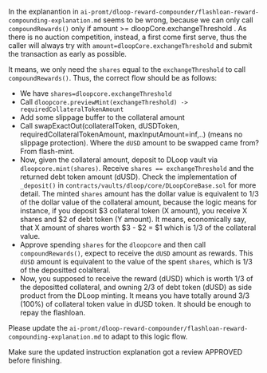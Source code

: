 In the explanantion in `ai-promt/dloop-reward-compounder/flashloan-reward-compounding-explanation.md` seems to be wrong, because we can only call `compoundRewards()` only if amount >= dloopCore.exchangeThreshold . As there is no auction competition, instead, a first come first serve, thus the caller will always try with `amount=dloopCore.exchangeThreshold` and submit the transaction as early as possible.

It means, we only need the `shares` equal to the `exchangeThreshold` to call `compoundRewards()`. Thus, the correct flow should be as follows:

- We have `shares=dloopcore.exchangeThreshold`
- Call `dloopcore.previewMint(exchangeThreshold) -> requiredCollateralTokenAmount`
- Add some slippage buffer to the collateral amount
- Call swapExactOut(collateralToken, dUSDToken, requiredCollateralTokenAmount, maxInputAmount=inf,..)  (means no slippage protection). Where the `dUSD` amount to be swapped came from? From flash-mint.
- Now, given the collateral amount, deposit to DLoop vault via `dloopcore.mint(shares)`. Receive `shares == exchangeThreshold` and the returned debt token amount (dUSD). Check the implementation of `_deposit()` in `contracts/vaults/dloop/core/DLoopCoreBase.sol` for more detail. The minted `shares` amount has the dollar value is equivalent to 1/3 of the dollar value of the collateral amount, because the logic means for instance, if you deposit $3 collateral token (X amount), you receive X shares and $2 of debt token (Y amount). It means, economically say, that X amount of shares worth $3 - $2 = $1 which is 1/3 of the collateral value.
- Approve spending `shares` for the `dloopcore` and then call `compoundRewards()`, expect to receive the `dUSD` amount as rewards. This `dUSD` amount is equivalent to the value of the spent `shares`, which is 1/3 of the depositted colalteral.
- Now, you supposed to receive the reward (dUSD) which is worth 1/3 of the depositted collateral, and owning 2/3 of debt token (dUSD) as side product from the DLoop minting. It means you have totally around 3/3 (100%) of collateral token value in dUSD token. It should be enough to repay the flashloan.

Please update the `ai-promt/dloop-reward-compounder/flashloan-reward-compounding-explanation.md` to adapt to this logic flow.

Make sure the updated instruction explanation got a review APPROVED before finishing.

